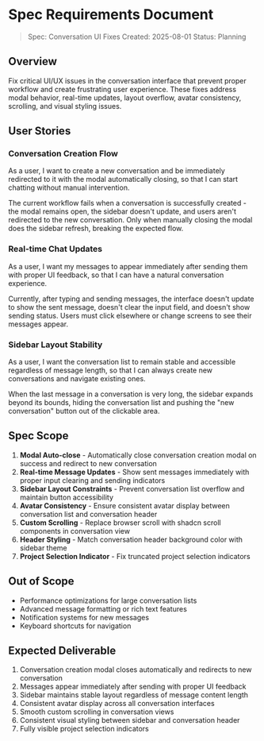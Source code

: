 # Spec Requirements Document

> Spec: Conversation UI Fixes
> Created: 2025-08-01
> Status: Planning

## Overview

Fix critical UI/UX issues in the conversation interface that prevent proper workflow and create frustrating user experience. These fixes address modal behavior, real-time updates, layout overflow, avatar consistency, scrolling, and visual styling issues.

## User Stories

### Conversation Creation Flow
As a user, I want to create a new conversation and be immediately redirected to it with the modal automatically closing, so that I can start chatting without manual intervention.

The current workflow fails when a conversation is successfully created - the modal remains open, the sidebar doesn't update, and users aren't redirected to the new conversation. Only when manually closing the modal does the sidebar refresh, breaking the expected flow.

### Real-time Chat Updates
As a user, I want my messages to appear immediately after sending them with proper UI feedback, so that I can have a natural conversation experience.

Currently, after typing and sending messages, the interface doesn't update to show the sent message, doesn't clear the input field, and doesn't show sending status. Users must click elsewhere or change screens to see their messages appear.

### Sidebar Layout Stability
As a user, I want the conversation list to remain stable and accessible regardless of message length, so that I can always create new conversations and navigate existing ones.

When the last message in a conversation is very long, the sidebar expands beyond its bounds, hiding the conversation list and pushing the "new conversation" button out of the clickable area.

## Spec Scope

1. **Modal Auto-close** - Automatically close conversation creation modal on success and redirect to new conversation
2. **Real-time Message Updates** - Show sent messages immediately with proper input clearing and sending indicators
3. **Sidebar Layout Constraints** - Prevent conversation list overflow and maintain button accessibility
4. **Avatar Consistency** - Ensure consistent avatar display between conversation list and conversation header
5. **Custom Scrolling** - Replace browser scroll with shadcn scroll components in conversation view
6. **Header Styling** - Match conversation header background color with sidebar theme
7. **Project Selection Indicator** - Fix truncated project selection indicators

## Out of Scope

- Performance optimizations for large conversation lists
- Advanced message formatting or rich text features
- Notification systems for new messages
- Keyboard shortcuts for navigation

## Expected Deliverable

1. Conversation creation modal closes automatically and redirects to new conversation
2. Messages appear immediately after sending with proper UI feedback
3. Sidebar maintains stable layout regardless of message content length
4. Consistent avatar display across all conversation interfaces
5. Smooth custom scrolling in conversation views
6. Consistent visual styling between sidebar and conversation header
7. Fully visible project selection indicators
